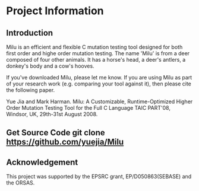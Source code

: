 # Project Information

## Introduction

Milu is an efficient and flexible C mutation testing tool designed for
both first order and highe order mutation testing. The name 'Milu' is
from a deer composed of four other animals. It has a horse's head, a
deer's antlers, a donkey's body and a cow's hooves.

If you've downloaded Milu, please let me know. If you are using Milu as
part of your research work (e.g. comparing your tool against it), then
please cite the following paper.

Yue Jia and Mark Harman. Milu: A Customizable, Runtime-Optimized Higher
Order Mutation Testing Tool for the Full C Language TAIC PART'08,
Windsor, UK, 29th-31st August 2008.

## Get Source Code git clone https://github.com/yuejia/Milu 

## Acknowledgement

This project was supported by the EPSRC grant, EP/D050863(SEBASE) and
the ORSAS.
